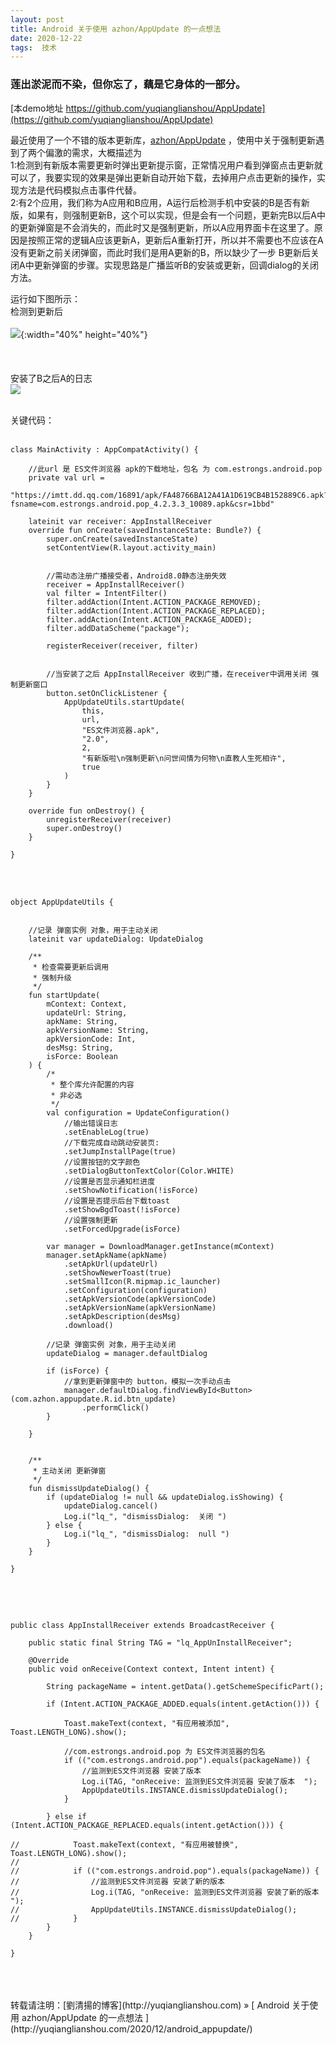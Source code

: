 ```yaml
---
layout: post  
title: Android 关于使用 azhon/AppUpdate 的一点想法
date: 2020-12-22  
tags:  技术
---
```

### 莲出淤泥而不染，但你忘了，藕是它身体的一部分。

[本demo地址 https://github.com/yuqianglianshou/AppUpdate](https://github.com/yuqianglianshou/AppUpdate)  

最近使用了一个不错的版本更新库，[azhon/AppUpdate](https://github.com/azhon/AppUpdate) ，使用中关于强制更新遇到了两个偏激的需求，大概描述为  
1:检测到有新版本需要更新时弹出更新提示窗，正常情况用户看到弹窗点击更新就可以了，我要实现的效果是弹出更新自动开始下载，去掉用户点击更新的操作，实现方法是代码模拟点击事件代替。   
2:有2个应用，我们称为A应用和B应用，A运行后检测手机中安装的B是否有新版，如果有，则强制更新B，这个可以实现，但是会有一个问题，更新完B以后A中的更新弹窗是不会消失的，而此时又是强制更新，所以A应用界面卡在这里了。原因是按照正常的逻辑A应该更新A，更新后A重新打开，所以并不需要也不应该在A没有更新之前关闭弹窗，而此时我们是用A更新的B，所以缺少了一步 B更新后关闭A中更新弹窗的步骤。实现思路是广播监听B的安装或更新，回调dialog的关闭方法。


运行如下图所示：  
检测到更新后
<br/>
<br/>
![](/images/posts/android_appupdate/1.jpeg){:width="40%" height="40%"}  
<br/>
<br/>
<br/>
安装了B之后A的日志
<br/>
![](/images/posts/android_appupdate/2.png)
<br/> 
<br/> 

关键代码：
<br/> 
<br/> 
```
class MainActivity : AppCompatActivity() {

    //此url 是 ES文件浏览器 apk的下载地址，包名 为 com.estrongs.android.pop
    private val url =
        "https://imtt.dd.qq.com/16891/apk/FA48766BA12A41A1D619CB4B152889C6.apk?fsname=com.estrongs.android.pop_4.2.3.3_10089.apk&csr=1bbd"

    lateinit var receiver: AppInstallReceiver
    override fun onCreate(savedInstanceState: Bundle?) {
        super.onCreate(savedInstanceState)
        setContentView(R.layout.activity_main)


        //需动态注册广播接受者，Android8.0静态注册失效
        receiver = AppInstallReceiver()
        val filter = IntentFilter()
        filter.addAction(Intent.ACTION_PACKAGE_REMOVED);
        filter.addAction(Intent.ACTION_PACKAGE_REPLACED);
        filter.addAction(Intent.ACTION_PACKAGE_ADDED);
        filter.addDataScheme("package");

        registerReceiver(receiver, filter)


        //当安装了之后 AppInstallReceiver 收到广播，在receiver中调用关闭 强制更新窗口
        button.setOnClickListener {
            AppUpdateUtils.startUpdate(
                this,
                url,
                "ES文件浏览器.apk",
                "2.0",
                2,
                "有新版啦\n强制更新\n问世间情为何物\n直教人生死相许",
                true
            )
        }
    }

    override fun onDestroy() {
        unregisterReceiver(receiver)
        super.onDestroy()
    }

}
```

<br/> 
<br/> 

```
object AppUpdateUtils {


    //记录 弹窗实例 对象，用于主动关闭
    lateinit var updateDialog: UpdateDialog

    /**
     * 检查需要更新后调用
     * 强制升级
     */
    fun startUpdate(
        mContext: Context,
        updateUrl: String,
        apkName: String,
        apkVersionName: String,
        apkVersionCode: Int,
        desMsg: String,
        isForce: Boolean
    ) {
        /*
         * 整个库允许配置的内容
         * 非必选
         */
        val configuration = UpdateConfiguration()
            //输出错误日志
            .setEnableLog(true)
            //下载完成自动跳动安装页:
            .setJumpInstallPage(true)
            //设置按钮的文字颜色
            .setDialogButtonTextColor(Color.WHITE)
            //设置是否显示通知栏进度
            .setShowNotification(!isForce)
            //设置是否提示后台下载toast
            .setShowBgdToast(!isForce)
            //设置强制更新
            .setForcedUpgrade(isForce)

        var manager = DownloadManager.getInstance(mContext)
        manager.setApkName(apkName)
            .setApkUrl(updateUrl)
            .setShowNewerToast(true)
            .setSmallIcon(R.mipmap.ic_launcher)
            .setConfiguration(configuration)
            .setApkVersionCode(apkVersionCode)
            .setApkVersionName(apkVersionName)
            .setApkDescription(desMsg)
            .download()

        //记录 弹窗实例 对象，用于主动关闭
        updateDialog = manager.defaultDialog

        if (isForce) {
            //拿到更新弹窗中的 button，模拟一次手动点击
            manager.defaultDialog.findViewById<Button>(com.azhon.appupdate.R.id.btn_update)
                .performClick()
        }

    }


    /**
     * 主动关闭 更新弹窗
     */
    fun dismissUpdateDialog() {
        if (updateDialog != null && updateDialog.isShowing) {
            updateDialog.cancel()
            Log.i("lq_", "dismissDialog:  关闭 ")
        } else {
            Log.i("lq_", "dismissDialog:  null ")
        }
    }

}

```
<br/> 
<br/> 

```

public class AppInstallReceiver extends BroadcastReceiver {

    public static final String TAG = "lq_AppUnInstallReceiver";

    @Override
    public void onReceive(Context context, Intent intent) {

        String packageName = intent.getData().getSchemeSpecificPart();

        if (Intent.ACTION_PACKAGE_ADDED.equals(intent.getAction())) {

            Toast.makeText(context, "有应用被添加", Toast.LENGTH_LONG).show();

            //com.estrongs.android.pop 为 ES文件浏览器的包名
            if (("com.estrongs.android.pop").equals(packageName)) {
                //监测到ES文件浏览器 安装了版本
                Log.i(TAG, "onReceive: 监测到ES文件浏览器 安装了版本  ");
                AppUpdateUtils.INSTANCE.dismissUpdateDialog();
            }

        } else if (Intent.ACTION_PACKAGE_REPLACED.equals(intent.getAction())) {

//            Toast.makeText(context, "有应用被替换", Toast.LENGTH_LONG).show();
//
//            if (("com.estrongs.android.pop").equals(packageName)) {
//                //监测到ES文件浏览器 安装了新的版本
//                Log.i(TAG, "onReceive: 监测到ES文件浏览器 安装了新的版本  ");
//                AppUpdateUtils.INSTANCE.dismissUpdateDialog();
//            }
        }
    }

}
```
<br/> 
<br/> 
<br/> 
转载请注明：[劉清揚的博客](http://yuqianglianshou.com) » [ Android 关于使用 azhon/AppUpdate 的一点想法 ](http://yuqianglianshou.com/2020/12/android_appupdate/)  
<br/>